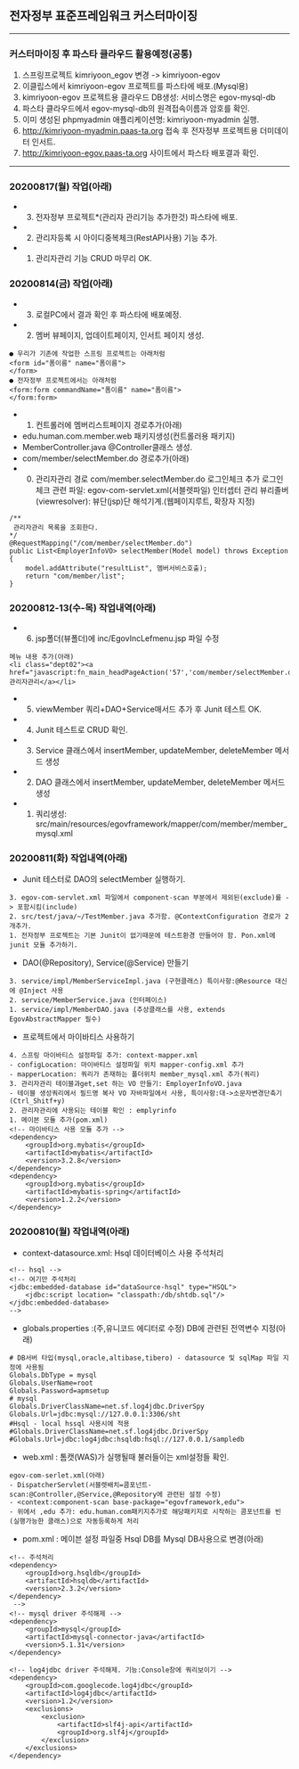 ## 전자정부 표준프레임워크 커스터마이징 

***
### 커스터마이징 후 파스타 클라우드 활용예정(공통)
1. 스프링프로젝트 kimriyoon_egov 변경 -> kimriyoon-egov
2. 이클립스에서 kimriyoon-egov 프로젝트를 파스타에 배포.(Mysql용)
3. kimriyoon-egov 프로젝트용 클라우드 DB생성: 서비스명은 egov-mysql-db
4. 파스타 클라우드에서 egov-mysql-db의 원격접속이름과 암호를 확인.
5. 이미 생성된 phpmyadmin 애플리케이션명: kimriyoon-myadmin 실행.
6. http://kimriyoon-myadmin.paas-ta.org 접속 후 전자정부 프로젝트용 더미데이터 인서트.
7. http://kimriyoon-egov.paas-ta.org 사이트에서 파스타 배포결과 확인.
***

### 20200817(월) 작업(아래)
- 3. 전자정부 프로젝트*(관리자 관리기능 추가한것) 파스타에 배포.
- 2. 관리자등록 시 아이디중복체크(RestAPI사용) 기능 추가.
- 1. 관리자관리 기능 CRUD 마무리 OK.

### 20200814(금) 작업(아래)
- 3. 로컬PC에서 결과 확인 후 파스타에 배포예정.
- 2. 멤버 뷰페이지, 업데이트페이지, 인서트 페이지 생성.

```
● 우리가 기존에 작업한 스프링 프로젝트는 아래처럼
<form id="폼이름" name="폼이름">
</form>
● 전자정부 프로젝트에서는 아래처럼
<form:form commandName="폼이름" name="폼이름">
</form:form>
```
- 1. 컨트롤러에 멤버리스트페이지 경로추가(아래)
- edu.human.com.member.web 패키지생성(컨트롤러용 패키지)
- MemberController.java @Controller클래스 생성.
- com/member/selectMember.do 경로추가(아래)
- 0. 관리자관리 경로 com/member.selectMember.do 로그인체크 추가
  로그인체크 관련 파일: egov-com-servlet.xml(서블렛파일) 인터셉터 관리
 뷰리졸버(viewresolver): 뷰단(jsp)단 해석기계.(웹페이지루트, 확장자 지정)

```
/**
 관리자관리 목록을 조회한다.
*/
@RequestMapping("/com/member/selectMember.do")
public List<EmployerInfoVO> selectMember(Model model) throws Exception {
	model.addAttribute("resultList", 멤버서비스호출);
	return "com/member/list";
}
```

### 20200812-13(수-목) 작업내역(아래)
- 6. jsp폴더(뷰폴더)에 inc/EgovIncLefmenu.jsp 파일 수정

```
메뉴 내용 추가(아래)
<li class="dept02"><a href="javascript:fn_main_headPageAction('57','com/member/selectMember.do')">관리자관리</a></li>
```
- 5. viewMember 쿼리+DAO+Service매서드 추가 후 Junit 테스트 OK.
- 4. Junit 테스트로 CRUD 확인.
- 3. Service 클래스에서 insertMember, updateMember, deleteMember 메서드 생성
- 2. DAO 클래스에서 insertMember, updateMember, deleteMember 메서드 생성
- 1. 쿼리생성: src/main/resources/egovframework/mapper/com/member/member_mysql.xml
  
### 20200811(화) 작업내역(아래)
- Junit 테스터로 DAO의 selectMember 실행하기. 

```
3. egov-com-servlet.xml 파일에서 component-scan 부분에서 제외된(exclude)를 -> 포함시킴(include)
2. src/test/java/~/TestMember.java 추가함. @ContextConfiguration 경로가 2개추가.
1. 전자정부 프로젝트는 기본 Junit이 없기때문에 테스트환경 만들어야 함. Pon.xml에 junit 모듈 추가하기.
```
- DAO(@Repository), Service(@Service) 만들기

```
3. service/impl/MemberServiceImpl.java (구현클래스) 특이사항:@Resource 대신에 @Inject 사용
2. service/MemberService.java (인터페이스)
1. service/impl/MemberDAO.java (추상클래스를 사용, extends EgovAbstractMapper 필수)
```
- 프로젝트에서 마이바티스 사용하기

```
4. 스프링 마이바티스 설정파일 추가: context-mapper.xml
- configLocation: 마이바티스 설정파일 위치 mapper-config.xml 추가
- mapperLocation: 쿼리가 존재하는 폴더위치 member_mysql.xml 추가(쿼리) 
3. 관리자관리 테이블과get,set 하는 VO 만들기: EmployerInfoVO.java
- 테이블 생성쿼리에서 필드명 복사 VO 자바파일에서 사용, 특이사항:대->소문자변경단축기(Ctrl_Shitf+y)
2. 관리자관리에 사용되는 테이블 확인 : emplyrinfo
1. 메이븐 모듈 추가(pom.xml)
<!-- 마이바티스 사용 모듈 추가 -->
<dependency> 
	<groupId>org.mybatis</groupId>
	<artifactId>mybatis</artifactId>
	<version>3.2.8</version>
</dependency>
<dependency>
	<groupId>org.mybatis</groupId>
	<artifactId>mybatis-spring</artifactId>
	<version>1.2.2</version>
</dependency>
```
### 20200810(월) 작업내역(아래)
- context-datasource.xml: Hsql 데이터베이스 사용 주석처리

```
<!-- hsql -->
<!-- 여기만 주석처리
<jdbc:embedded-database id="dataSource-hsql" type="HSQL">
	<jdbc:script location= "classpath:/db/shtdb.sql"/>
</jdbc:embedded-database>
-->
```
- globals.properties :(주,유니코드 에디터로 수정) DB에 관련된 전역변수 지정(아래)

```
# DB서버 타입(mysql,oracle,altibase,tibero) - datasource 및 sqlMap 파일 지정에 사용됨
Globals.DbType = mysql
Globals.UserName=root
Globals.Password=apmsetup
# mysql
Globals.DriverClassName=net.sf.log4jdbc.DriverSpy
Globals.Url=jdbc:mysql://127.0.0.1:3306/sht
#Hsql - local hssql 사용시에 적용
#Globals.DriverClassName=net.sf.log4jdbc.DriverSpy
#Globals.Url=jdbc:log4jdbc:hsqldb:hsql://127.0.0.1/sampledb
```
- web.xml : 톰캣(WAS)가 실행될때 불러들이는 xml설정들 확인.

```
egov-com-serlet.xml(아래) 
- DispatcherServlet(서블렛배치=콤포넌트-scan:@Controller,@Service,@Repository에 관련된 설정 수정)
- <context:component-scan base-package="egovframework,edu">
- 위에서 ,edu 추가: edu.human.com패키지추가로 해당패키지로 시작하는 콤포넌트를 빈(실행가능한 클래스)으로 자동등록하게 처리
```
- pom.xml : 메이븐 설정 파일중 Hsql DB를 Mysql DB사용으로 변경(아래)

```
<!-- 주석처리
<dependency>
	<groupId>org.hsqldb</groupId>
	<artifactId>hsqldb</artifactId>
	<version>2.3.2</version>
</dependency>
 -->
<!-- mysql driver 주석해제 -->	
<dependency>
    <groupId>mysql</groupId>
    <artifactId>mysql-connector-java</artifactId>
    <version>5.1.31</version>
</dependency>

<!-- log4jdbc driver 주석해제. 기능:Console창에 쿼리보이기 -->        
<dependency>
    <groupId>com.googlecode.log4jdbc</groupId>
    <artifactId>log4jdbc</artifactId>
    <version>1.2</version>
    <exclusions>
        <exclusion>
            <artifactId>slf4j-api</artifactId>
            <groupId>org.slf4j</groupId>
        </exclusion>
    </exclusions>
</dependency>
```